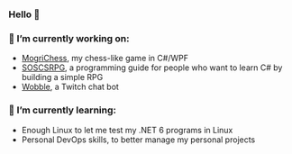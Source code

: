 ### Hello 👋

### 🔭 I’m currently working on:
- [MogriChess](https://github.com/ScottLilly/MogriChess), my chess-like game in C#/WPF
- [SOSCSRPG](https://soscsrpg.com/), a programming guide for people who want to learn C# by building a simple RPG
- [Wobble](https://github.com/ScottLilly/Wobble), a Twitch chat bot

### 🌱 I’m currently learning:
- Enough Linux to let me test my .NET 6 programs in Linux
- Personal DevOps skills, to better manage my personal projects
